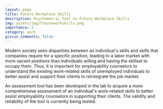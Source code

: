 ```yaml
---
layout: page
title: Future Workplace Skills
description: Psychometric Tool on Future Workplace Skills
img: assets/img/futureworkskills.png
importance: 1
category: work
giscus_comments: false
---
```


Modern society sees disparities between an individual's skills and skills that companies require for a specific position, leading to a labor market with more vacant positions than individuals willing and having the skillset to occupy them. Thus, it is important for employability counselors to understand the existing work-related skills of unemployed individuals to better assist and support their clients to reintegrate the job market.​

An assessment tool has been developed in the lab to acquire a more comprehensive assessment of an individual's work-related skills to better assist employability counselors in supporting their clients. The validity and reliability of the tool is currently being tested.
